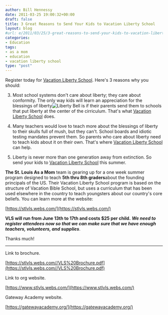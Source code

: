 ```yaml
---
author: Bill Hennessy
date: 2011-03-25 19:00:32+00:00
draft: false
title: 3 Great Reasons to Send Your Kids to Vacation Liberty School
layout: blog
#url: e/2011/03/25/3-great-reasons-to-send-your-kids-to-vacation-liberty-school/
categories:
- Education
tags:
- as a mom
- education
- vacation liberty school
type: "post"
---
```


Register today for [Vacation Liberty School](https://stlvls.webs.com/).  Here's 3 reasons why you should:

3.  Most school systems don't care about liberty; they care about conformity.  The only way kids will learn an appreciation for the blessings of liberty![Liberty Bell](https://z.about.com/d/philadelphia/1/0/J/liberty_bell_1.jpg)
is if their parents send them to schools that put liberty at the center of the cirriculum.  That's what [Vacation Liberty School](https://stlvls.webs.com/) does.

2.  Many teachers would love to teach more about the blessings of liberty to their skulls full of mush, but they can't. School boards and idiotic testing mandates prevent them.  So parents who care about liberty need to teach kids about it on their own.  That's where [Vacation Liberty School](https://stlvls.webs.com/) can help.

1.  Liberty is never more than one generation away from extinction.  So send your kids to [Vacation Liberty School](https://stlvls.webs.com/) this summer. 



**The St. Louis As a Mom** team is gearing up for a one week summer program designed to teach **5th thru 8th graders**about the founding principals of the US. Their Vacation Liberty School program is based on the structure of Vacation Bible School, but uses a curriculum that has been used elsewhere in the country to teach youngsters about our country's core beliefs. You can learn more at the website:

  


[https://stlvls.webs.com/](https://stlvls.webs.com/)

  


**VLS will run from June 13th to 17th and costs $25 per child.** **_We need to register attendees now so that we can make sure that we have enough teachers, volunteers, and supplies_**.

  


Thanks much!

* * *


Link to brochure.

[https://stlvls.webs.com//VLS%20Brochure.pdf](https://stlvls.webs.com//VLS%20Brochure.pdf)

Link to org website.

[https://www.stlvls.webs.com/](https://www.stlvls.webs.com/)

Gateway Academy website.

[https://gatewayacademy.org/](https://gatewayacademy.org/)
